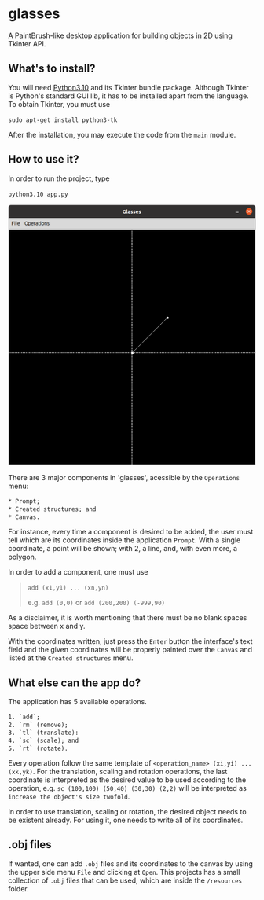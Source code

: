 # glasses
A PaintBrush-like desktop application for building objects in
2D using Tkinter API.

## What's to install?

You will need [Python3.10](https://computingforgeeks.com/how-to-install-python-on-ubuntu-linux-system/) and its Tkinter
bundle package.
Although Tkinter is Python's standard GUI lib,
it has to be installed apart from the language.
To obtain Tkinter, you must use

`sudo apt-get install python3-tk`

After the installation, you may execute the code
from the `main` module.

## How to use it?

In order to run the project, type

`python3.10 app.py`

![App in execution](images/app.png)

There are 3 major components in 'glasses', acessible by the
`Operations` menu:
    
    * Prompt;
    * Created structures; and
    * Canvas.

For instance, every time a component is desired to be added,
the user must tell which are its coordinates inside
the application `Prompt`.
With a single coordinate, a point will be shown;
with 2, a line, and, with even more, a polygon.

In order to add a component, one must use

> `add (x1,y1) ... (xn,yn)`
> 
> e.g. `add (0,0)` or `add (200,200) (-999,90)`

As a disclaimer, it is worth mentioning that
there must be no blank spaces space between x and y.

With the coordinates written, just press the `Enter`
button the interface's text field and the given coordinates
will be properly painted over the `Canvas` and
listed at the `Created structures` menu.

## What else can the app do?

The application has 5 available operations.

    1. `add`;
    2. `rm` (remove);
    3. `tl` (translate):
    4. `sc` (scale); and
    5. `rt` (rotate).

Every operation follow the same template of
`<operation_name> (xi,yi) ... (xk,yk)`.
For the translation, scaling and rotation operations,
the last coordinate is interpreted as the desired
value to be used according to the operation,
e.g. `sc (100,100) (50,40) (30,30) (2,2)` will be interpreted as
`increase the object's size twofold`.

In order to use translation, scaling or rotation, the
desired object needs to be existent already.
For using it, one needs to write all of its
coordinates.

## .obj files

If wanted, one can add `.obj` files and
its coordinates to the canvas by using the upper
side menu `File` and clicking at `Open`. This projects
has a small collection of `.obj` files that can be
used, which are inside the `/resources` folder.